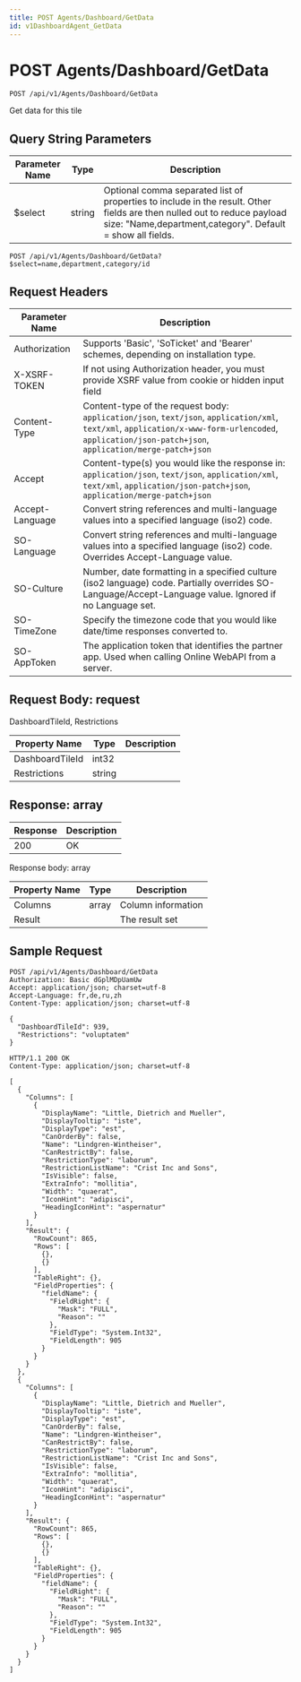 ```yaml
---
title: POST Agents/Dashboard/GetData
id: v1DashboardAgent_GetData
---
```


# POST Agents/Dashboard/GetData

```http
POST /api/v1/Agents/Dashboard/GetData
```

Get data for this tile







## Query String Parameters

| Parameter Name | Type |  Description |
|----------------|------|--------------|
| $select | string |  Optional comma separated list of properties to include in the result. Other fields are then nulled out to reduce payload size: "Name,department,category". Default = show all fields. |

```http
POST /api/v1/Agents/Dashboard/GetData?$select=name,department,category/id
```


## Request Headers

| Parameter Name | Description |
|----------------|-------------|
| Authorization  | Supports 'Basic', 'SoTicket' and 'Bearer' schemes, depending on installation type. |
| X-XSRF-TOKEN   | If not using Authorization header, you must provide XSRF value from cookie or hidden input field |
| Content-Type | Content-type of the request body: `application/json`, `text/json`, `application/xml`, `text/xml`, `application/x-www-form-urlencoded`, `application/json-patch+json`, `application/merge-patch+json` |
| Accept         | Content-type(s) you would like the response in: `application/json`, `text/json`, `application/xml`, `text/xml`, `application/json-patch+json`, `application/merge-patch+json` |
| Accept-Language | Convert string references and multi-language values into a specified language (iso2) code. |
| SO-Language | Convert string references and multi-language values into a specified language (iso2) code. Overrides Accept-Language value. |
| SO-Culture | Number, date formatting in a specified culture (iso2 language) code. Partially overrides SO-Language/Accept-Language value. Ignored if no Language set. |
| SO-TimeZone | Specify the timezone code that you would like date/time responses converted to. |
| SO-AppToken | The application token that identifies the partner app. Used when calling Online WebAPI from a server. |

## Request Body: request  

DashboardTileId, Restrictions 

| Property Name | Type |  Description |
|----------------|------|--------------|
| DashboardTileId | int32 |  |
| Restrictions | string |  |


## Response: array



| Response | Description |
|----------------|-------------|
| 200 | OK |

Response body: array

| Property Name | Type |  Description |
|----------------|------|--------------|
| Columns | array | Column information |
| Result |  | The result set |

## Sample Request

```http!
POST /api/v1/Agents/Dashboard/GetData
Authorization: Basic dGplMDpUamUw
Accept: application/json; charset=utf-8
Accept-Language: fr,de,ru,zh
Content-Type: application/json; charset=utf-8

{
  "DashboardTileId": 939,
  "Restrictions": "voluptatem"
}
```

```http_
HTTP/1.1 200 OK
Content-Type: application/json; charset=utf-8

[
  {
    "Columns": [
      {
        "DisplayName": "Little, Dietrich and Mueller",
        "DisplayTooltip": "iste",
        "DisplayType": "est",
        "CanOrderBy": false,
        "Name": "Lindgren-Wintheiser",
        "CanRestrictBy": false,
        "RestrictionType": "laborum",
        "RestrictionListName": "Crist Inc and Sons",
        "IsVisible": false,
        "ExtraInfo": "mollitia",
        "Width": "quaerat",
        "IconHint": "adipisci",
        "HeadingIconHint": "aspernatur"
      }
    ],
    "Result": {
      "RowCount": 865,
      "Rows": [
        {},
        {}
      ],
      "TableRight": {},
      "FieldProperties": {
        "fieldName": {
          "FieldRight": {
            "Mask": "FULL",
            "Reason": ""
          },
          "FieldType": "System.Int32",
          "FieldLength": 905
        }
      }
    }
  },
  {
    "Columns": [
      {
        "DisplayName": "Little, Dietrich and Mueller",
        "DisplayTooltip": "iste",
        "DisplayType": "est",
        "CanOrderBy": false,
        "Name": "Lindgren-Wintheiser",
        "CanRestrictBy": false,
        "RestrictionType": "laborum",
        "RestrictionListName": "Crist Inc and Sons",
        "IsVisible": false,
        "ExtraInfo": "mollitia",
        "Width": "quaerat",
        "IconHint": "adipisci",
        "HeadingIconHint": "aspernatur"
      }
    ],
    "Result": {
      "RowCount": 865,
      "Rows": [
        {},
        {}
      ],
      "TableRight": {},
      "FieldProperties": {
        "fieldName": {
          "FieldRight": {
            "Mask": "FULL",
            "Reason": ""
          },
          "FieldType": "System.Int32",
          "FieldLength": 905
        }
      }
    }
  }
]
```